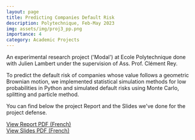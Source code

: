 ```yaml
---
layout: page
title: Predicting Companies Default Risk
description: Polytechnique, Feb-May 2023
img: assets/img/proj3_pp.png
importance: 4
category: Academic Projects
---
```


An experimental research project ('Modal') at Ecole Polytechnique done with Julien Lambert under the supervision of Ass. Prof. Clément Rey.

To predict the default risk of companies whose value follows a geometric Brownian motion, we implemented statistical simulation methods for low probabilities in Python and simulated default risks using Monte Carlo, splitting and particle method.

You can find below the project Report and the Slides we've done for the project defense.

<div class="mt-4">
    <a href="../../assets/pdf/BENYAMINE_LAMBERT Modal rapport.pdf" class="btn btn-primary" target="_blank">
        View Report PDF (French)
    </a>
</div>

<div class="mt-4">
    <a href="../../assets/pdf/Soutenance MODAL.pdf" class="btn btn-primary" target="_blank">
        View Slides PDF (French)
    </a>
</div>